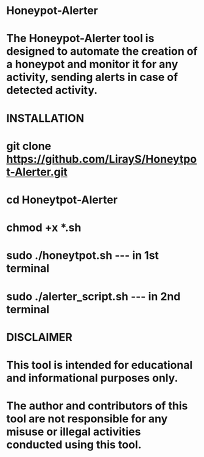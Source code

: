 # Honeypot-Alerter
#
# The Honeypot-Alerter tool is designed to automate the creation of a honeypot and monitor it for any activity, sending alerts in case of detected activity.
#
# INSTALLATION
# git clone https://github.com/LirayS/Honeytpot-Alerter.git
# cd Honeytpot-Alerter
# chmod +x *.sh
# sudo ./honeytpot.sh --- in 1st terminal 
# sudo ./alerter_script.sh --- in 2nd terminal
#
# DISCLAIMER
# This tool is intended for educational and informational purposes only. 
# The author and contributors of this tool are not responsible for any misuse or illegal activities conducted using this tool.